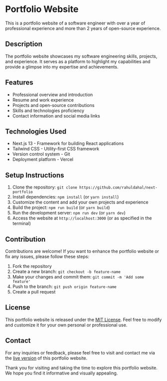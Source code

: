 # Portfolio Website

This is a portfolio website of a software engineer with over a year of professional experience and more than 2 years of open-source experience.

## Description

The portfolio website showcases my software engineering skills, projects, and experience. It serves as a platform to highlight my capabilities and provide a glimpse into my expertise and achievements.

## Features

- Professional overview and introduction
- Resume and work experience
- Projects and open-source contributions
- Skills and technologies proficiency
- Contact information and social media links

## Technologies Used

- Next.js 13 - Framework for building React applications
- Tailwind CSS - Utility-first CSS framework
- Version control system - Git
- Deployment platform - Vercel

## Setup Instructions

1. Clone the repository: `git clone https://github.com/rahuldahal/next-portfolio`
2. Install dependencies: `npm install` (or `yarn install`)
3. Customize the content and add your own projects and experience
4. Build the project: `npm run build` (or `yarn build`)
5. Run the development server: `npm run dev` (or `yarn dev`)
6. Access the website at `http://localhost:3000` (or as specified in the terminal)

## Contribution

Contributions are welcome! If you want to enhance the portfolio website or fix any issues, please follow these steps:

1. Fork the repository
2. Create a new branch: `git checkout -b feature-name`
3. Make your changes and commit them: `git commit -m 'Add some feature'`
4. Push to the branch: `git push origin feature-name`
5. Create a pull request

## License

This portfolio website is released under the [MIT License](LICENSE.md). Feel free to modify and customize it for your own personal or professional use.

## Contact

For any inquiries or feedback, please feel free to visit and contact me via the [live version](https://rahuldahal.com.np) of this portfolio website.

Thank you for visiting and taking the time to explore this portfolio website. We hope you find it informative and visually appealing.
